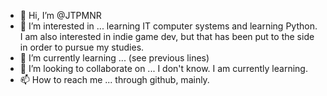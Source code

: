 - 👋 Hi, I’m @JTPMNR
- 👀 I’m interested in ... learning IT computer systems and learning Python.
     I am also interested in indie game dev, but that has been put to the side in order to pursue my studies.
- 🌱 I’m currently learning ... (see previous lines)
- 💞️ I’m looking to collaborate on ... I don't know. I am currently learning.
- 📫 How to reach me ... through github, mainly.

<!---
JTPMNR/JTPMNR is a ✨ special ✨ repository because its `README.md` (this file) appears on your GitHub profile.
You can click the Preview link to take a look at your changes.
--->
